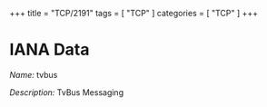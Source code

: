 +++
title = "TCP/2191"
tags = [ "TCP" ]
categories = [ "TCP" ]
+++

# IANA Data

_Name:_ tvbus

_Description:_ TvBus Messaging

